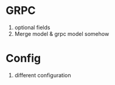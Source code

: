 # GRPC
1. optional fields
2. Merge model & grpc model somehow

# Config
1. different configuration

